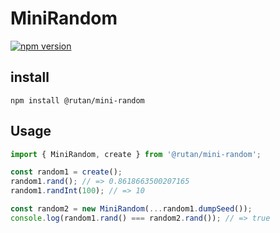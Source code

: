 # MiniRandom

[![npm version](https://badge.fury.io/js/%40rutan%2Fmini-random.svg)](https://badge.fury.io/js/%40rutan%2Fmini-random)

## install

```
npm install @rutan/mini-random
```

## Usage

```javascript
import { MiniRandom, create } from '@rutan/mini-random';

const random1 = create();
random1.rand(); // => 0.8618663500207165
random1.randInt(100); // => 10

const random2 = new MiniRandom(...random1.dumpSeed());
console.log(random1.rand() === random2.rand()); // => true
```
